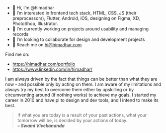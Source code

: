 - 👋 Hi, I’m @himadhar
- 👀 I’m interested in frontend tech stack, HTML, CSS, JS (their preprocessors), Flutter, Android, iOS, designing on Figma, XD, PhotoShop, Illustrator.
- 🌱 I’m currently working on projects around usability and managing records
- 💞️ I’m looking to collaborate for design and development projects
- 📧 Reach me on hi@himadhar.com

Find me on:
- https://himadhar.com/portfolio
- https://www.linkedin.com/in/himadhar/

I am always driven by the fact that things can be better than what they are now - and possible only by acting on them. 
I am aware of my limitations and always try my best to overcome them either by upskilling or by circumventing around (if nothing works) to achieve my goals.
I started my career in 2010 and have pi to design and dev tools, and I intend to make its best.


> If what you are today is a result of your past actions, what your tomorrow will be, is decided by your actions of today. <br/>
**– _Swami Vivekananda_**
